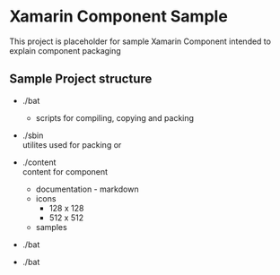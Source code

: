 # Xamarin Component Sample 

This project is placeholder for sample Xamarin Component intended to explain component packaging

## Sample Project structure 

*	./bat		
	*	scripts for compiling, copying and packing
*	./sbin		
	utilites used for packing or 
*	./content	
	content for component
	*	documentation - markdown
	*	icons	
		* 128 x 128		
		* 512 x 512		
	*	samples			
		
*	./bat		
*	./bat		
	




